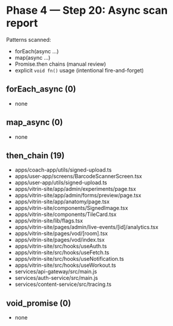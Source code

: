 # Phase 4 — Step 20: Async scan report

Patterns scanned:
- forEach(async ...)
- map(async ...)
- Promise.then chains (manual review)
- explicit `void fn()` usage (intentional fire-and-forget)

## forEach_async (0)
- none
## map_async (0)
- none
## then_chain (19)
- apps/coach-app/utils/signed-upload.ts
- apps/user-app/screens/BarcodeScannerScreen.tsx
- apps/user-app/utils/signed-upload.ts
- apps/vitrin-site/app/admin/experiments/page.tsx
- apps/vitrin-site/app/admin/forms/preview/page.tsx
- apps/vitrin-site/app/anatomy/page.tsx
- apps/vitrin-site/components/SignedImage.tsx
- apps/vitrin-site/components/TileCard.tsx
- apps/vitrin-site/lib/flags.tsx
- apps/vitrin-site/pages/admin/live-events/[id]/analytics.tsx
- apps/vitrin-site/pages/vod/[room].tsx
- apps/vitrin-site/pages/vod/index.tsx
- apps/vitrin-site/src/hooks/useAuth.ts
- apps/vitrin-site/src/hooks/useFetch.ts
- apps/vitrin-site/src/hooks/useNotification.ts
- apps/vitrin-site/src/hooks/useWorkout.ts
- services/api-gateway/src/main.js
- services/auth-service/src/main.js
- services/content-service/src/tracing.ts
## void_promise (0)
- none

